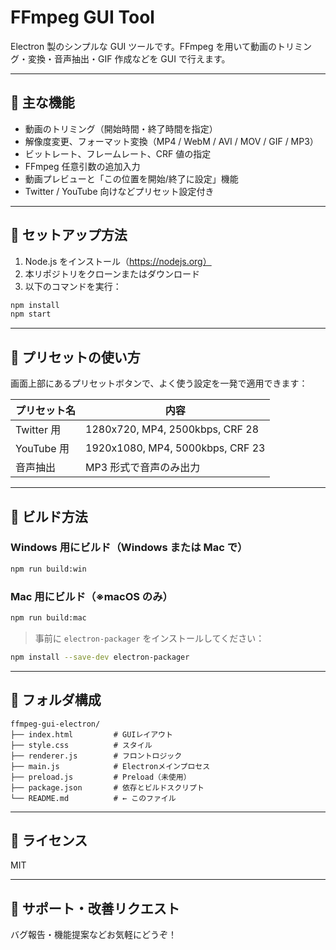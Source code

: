 # FFmpeg GUI Tool

Electron 製のシンプルな GUI ツールです。FFmpeg を用いて動画のトリミング・変換・音声抽出・GIF 作成などを GUI で行えます。

---

## 🔧 主な機能

- 動画のトリミング（開始時間・終了時間を指定）
- 解像度変更、フォーマット変換（MP4 / WebM / AVI / MOV / GIF / MP3）
- ビットレート、フレームレート、CRF 値の指定
- FFmpeg 任意引数の追加入力
- 動画プレビューと「この位置を開始/終了に設定」機能
- Twitter / YouTube 向けなどプリセット設定付き

---

## 🚀 セットアップ方法

1. Node.js をインストール（https://nodejs.org）
2. 本リポジトリをクローンまたはダウンロード
3. 以下のコマンドを実行：

```bash
npm install
npm start
```

---

## 🧪 プリセットの使い方

画面上部にあるプリセットボタンで、よく使う設定を一発で適用できます：

| プリセット名 | 内容                             |
| ------------ | -------------------------------- |
| Twitter 用   | 1280x720, MP4, 2500kbps, CRF 28  |
| YouTube 用   | 1920x1080, MP4, 5000kbps, CRF 23 |
| 音声抽出     | MP3 形式で音声のみ出力           |

---

## 🧱 ビルド方法

### Windows 用にビルド（Windows または Mac で）

```bash
npm run build:win
```

### Mac 用にビルド（※macOS のみ）

```bash
npm run build:mac
```

> 事前に `electron-packager` をインストールしてください：

```bash
npm install --save-dev electron-packager
```

---

## 📁 フォルダ構成

```
ffmpeg-gui-electron/
├── index.html         # GUIレイアウト
├── style.css          # スタイル
├── renderer.js        # フロントロジック
├── main.js            # Electronメインプロセス
├── preload.js         # Preload（未使用）
├── package.json       # 依存とビルドスクリプト
└── README.md          # ← このファイル
```

---

## 📝 ライセンス

MIT

---

## 🙋 サポート・改善リクエスト

バグ報告・機能提案などお気軽にどうぞ！
